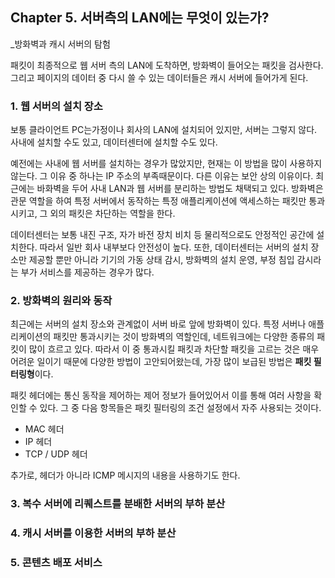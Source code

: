 ## Chapter 5. 서버측의 LAN에는 무엇이 있는가?

_방화벽과 캐시 서버의 탐험



패킷이 최종적으로 웹 서버 측의 LAN에 도착하면, 방화벽이 들어오는 패킷을 검사한다. 그리고 페이지의 데이터 중 다시 쓸 수 있는 데이터들은 캐시 서버에 들어가게 된다.





### 1. 웹 서버의 설치 장소

보통 클라이언트 PC는가정이나 회사의 LAN에 설치되어 있지만, 서버는 그렇지 않다. 사내에 설치할 수도 있고, 데이터센터에 설치할 수도 있다.

예전에는 사내에 웹 서버를 설치하는 경우가 많았지만, 현재는 이 방법을 많이 사용하지 않는다. 그 이유 중 하나는 IP 주소의 부족때문이다. 다른 이유는 보안 상의 이유이다. 최근에는 바화벽을 두어 사내 LAN과 웹 서버를 분리하는 방법도 채택되고 있다. 방화벽은 관문 역할을 하여 특정 서버에서 동작하는 특정 애플리케이션에 액세스하는 패킷만 통과시키고, 그 외의 패킷은 차단하는 역할을 한다.



데이터센터는 보통 내진 구조, 자가 바전 장치 비치 등 물리적으로도 안정적인 공간에 설치한다. 따라서 일반 회사 내부보다 안전성이 높다. 또한, 데이터센터는 서버의 설치 장소만 제공할 뿐만 아니라 기기의 가동 상태 감시, 방화벽의 설치 운영, 부정 침입 감시라는 부가 서비스를 제공하는 경우가 많다.



### 2. 방화벽의 원리와 동작

최근에는 서버의 설치 장소와 관계없이 서버 바로 앞에 방화벽이 있다. 특정 서버나 애플리케이션의 패킷만 통과시키는 것이 방화벽의 역할인데, 네트워크에는 다양한 종류의 패킷이 많이 흐르고 있다. 따라서 이 중 통과시킬 패킷과 차단할 패킷을 고르는 것은 매우 어려운 일이기 때문에 다양한 방법이 고안되어왔는데, 가장 많이 보급된 방법은 **패킷 필터링형**이다. 



패킷 헤더에는 통신 동작을 제어하는 제어 정보가 들어있어서 이를 통해 여러 사항을 확인할 수 있다. 그 중 다음 항목들은 패킷 필터링의 조건 설정에서 자주 사용되는 것이다.

- MAC 헤더
- IP 헤더
- TCP / UDP 헤더

추가로, 헤더가 아니라 ICMP 메시지의 내용을 사용하기도 한다.







### 3. 복수 서버에 리퀘스트를 분배한 서버의 부하 분산



### 4. 캐시 서버를 이용한 서버의 부하 분산



### 5. 콘텐츠 배포 서비스



